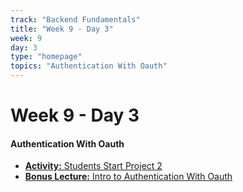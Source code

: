 ```yaml
---
track: "Backend Fundamentals"
title: "Week 9 - Day 3"
week: 9
day: 3
type: "homepage"
topics: "Authentication With Oauth"
---
```



# Week 9 - Day 3

#### Authentication With Oauth
- [**Activity:** Students Start Project 2](/unit-projects/unit-two-project-requirements)
- [**Bonus Lecture:** Intro to Authentication With Oauth](/backend-fundamentals/week-9/day-3/lecture-materials/authentication-with-oauth/)
<!-- - **Lecture:** Intro to Authentication With Oauth - **Coming Soon** -->



